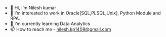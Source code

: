 - 👋 Hi, I’m Nilesh kumar
- 👀 I’m interested to work in Oracle[SQL,PLSQL,Unix], Python Module and RPA.
- 🌱 I’m currently learning Data Analytics
- 📫 How to reach me - nilesh.kp1408@gmail.com

<!---
Nilesh1408/Nilesh1408 is a ✨ special ✨ repository because its `README.md` (this file) appears on your GitHub profile.
You can click the Preview link to take a look at your changes.
--->
